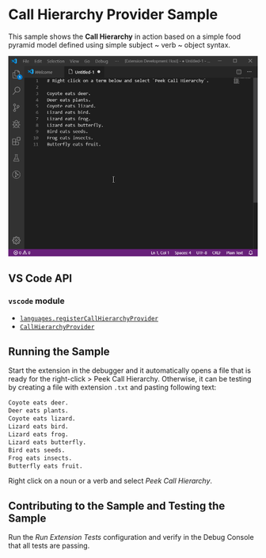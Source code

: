 # Call Hierarchy Provider Sample

This sample shows the **Call Hierarchy** in action based on a simple food
pyramid model defined using simple subject ~ verb ~ object syntax.

![Sample](demo.gif)

## VS Code API

### `vscode` module

-   [`languages.registerCallHierarchyProvider`](https://code.visualstudio.com/api/references/vscode-api#languages.registerCallHierarchyProvider)
-   [`CallHierarchyProvider`](https://code.visualstudio.com/api/references/vscode-api#CallHierarchyProvider)

## Running the Sample

Start the extension in the debugger and it automatically opens a file that is
ready for the right-click > Peek Call Hierarchy. Otherwise, it can be testing by
creating a file with extension `.txt` and pasting following text:

```plaintext
Coyote eats deer.
Deer eats plants.
Coyote eats lizard.
Lizard eats bird.
Lizard eats frog.
Lizard eats butterfly.
Bird eats seeds.
Frog eats insects.
Butterfly eats fruit.
```

Right click on a noun or a verb and select _Peek Call Hierarchy_.

## Contributing to the Sample and Testing the Sample

Run the _Run Extension Tests_ configuration and verify in the Debug Console that
all tests are passing.
